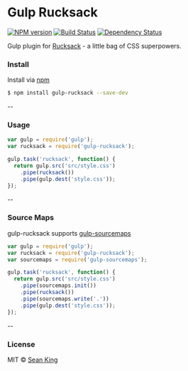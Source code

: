# Gulp Rucksack
[![NPM version][npm-image]][npm-url] [![Build Status][travis-image]][travis-url] [![Dependency Status][daviddm-image]][daviddm-url]

Gulp plugin for [Rucksack][rucksack] - a little bag of CSS superpowers.

### Install

Install via [npm][npm-url]

```sh
$ npm install gulp-rucksack --save-dev
```

--

### Usage

```js
var gulp = require('gulp');
var rucksack = require('gulp-rucksack');

gulp.task('rucksack', function() {
  return gulp.src('src/style.css')
    .pipe(rucksack())
    .pipe(gulp.dest('style.css'));
});
```
--

### Source Maps

gulp-rucksack supports [gulp-sourcemaps][gulp-sourcemaps]

```js
var gulp = require('gulp');
var rucksack = require('gulp-rucksack');
var sourcemaps = require('gulp-sourcemaps');

gulp.task('rucksack', function() {
  return gulp.src('src/style.css')
    .pipe(sourcemaps.init())
    .pipe(rucksack())
    .pipe(sourcemaps.write('.'))
    .pipe(gulp.dest('style.css'));
});
```

--

### License

MIT © [Sean King](https://twitter.com/seaneking)

[npm-image]: https://badge.fury.io/js/gulp-rucksack.svg
[npm-url]: https://npmjs.org/package/gulp-rucksack
[travis-image]: https://travis-ci.org/simplaio/gulp-rucksack.svg?branch=master
[travis-url]: https://travis-ci.org/simplaio/gulp-rucksack
[daviddm-image]: https://david-dm.org/simplaio/gulp-rucksack.svg?theme=shields.io
[daviddm-url]: https://david-dm.org/simplaio/gulp-rucksack
[rucksack]: https://github.com/simplaio/rucksack
[gulp]:    https://github.com/gulpjs/gulp
[gulp-sourcemaps]: https://www.npmjs.com/package/gulp-sourcemaps
